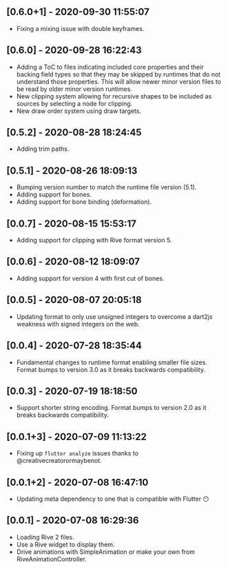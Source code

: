 ## [0.6.0+1] - 2020-09-30 11:55:07

- Fixing a mixing issue with double keyframes.

## [0.6.0] - 2020-09-28 16:22:43

- Adding a ToC to files indicating included core properties and their backing field types so that they may be skipped by runtimes that do not understand those properties. This will allow newer minor version files to be read by older minor version runtimes.
- New clipping system allowing for recursive shapes to be included as sources by selecting a node for clipping.
- New draw order system using draw targets.

## [0.5.2] - 2020-08-28 18:24:45

- Adding trim paths.

## [0.5.1] - 2020-08-26 18:09:13

- Bumping version number to match the runtime file version (5.1).
- Adding support for bones.
- Adding support for bone binding (deformation).

## [0.0.7] - 2020-08-15 15:53:17

- Adding support for clipping with Rive format version 5.

## [0.0.6] - 2020-08-12 18:09:07

- Adding support for version 4 with first cut of bones.

## [0.0.5] - 2020-08-07 20:05:18

- Updating format to only use unsigned integers to overcome a dart2js weakness with signed integers on the web.

## [0.0.4] - 2020-07-28 18:35:44

- Fundamental changes to runtime format enabling smaller file sizes. Format bumps to version 3.0 as it breaks backwards compatibility.

## [0.0.3] - 2020-07-19 18:18:50

- Support shorter string encoding. Format bumps to version 2.0 as it breaks backwards compatibility.

## [0.0.1+3] - 2020-07-09 11:13:22

- Fixing up ```flutter analyze``` issues thanks to @creativecreatorormaybenot.

## [0.0.1+2] - 2020-07-08 16:47:10

- Updating meta dependency to one that is compatible with Flutter 😶


## [0.0.1] - 2020-07-08 16:29:36

- Loading Rive 2 files.
- Use a Rive widget to display them.
- Drive animations with SimpleAnimation or make your own from RiveAnimationController.

